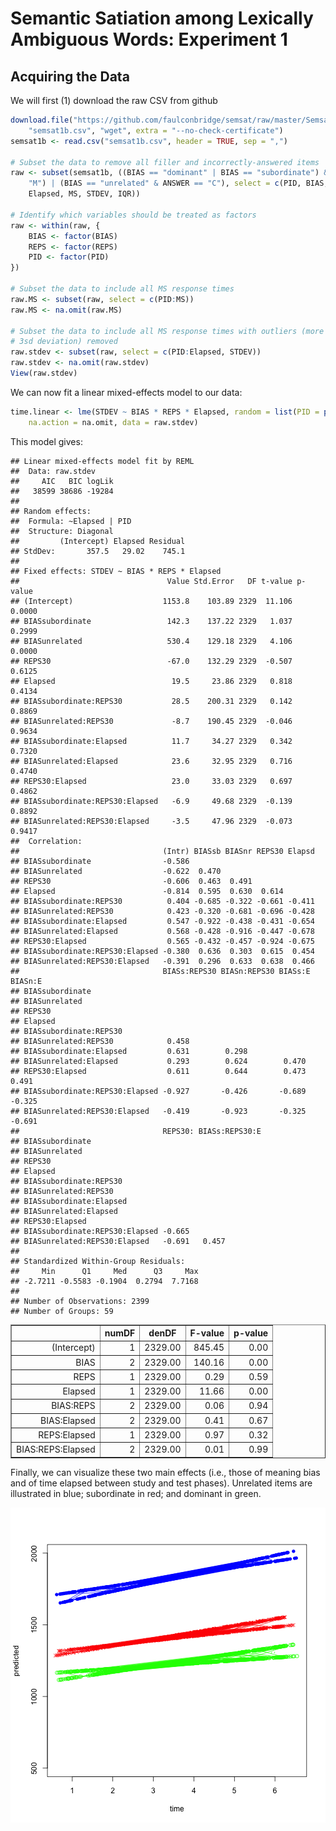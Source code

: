 Semantic Satiation among Lexically Ambiguous Words: Experiment 1
================================================================

Acquiring the Data
------------------

We will first (1) download the raw CSV from github


```r
download.file("https://github.com/faulconbridge/semsat/raw/master/Semsat1b/Semsat1b_compiled.csv", 
    "semsat1b.csv", "wget", extra = "--no-check-certificate")
semsat1b <- read.csv("semsat1b.csv", header = TRUE, sep = ",")

# Subset the data to remove all filler and incorrectly-answered items
raw <- subset(semsat1b, ((BIAS == "dominant" | BIAS == "subordinate") & ANSWER == 
    "M") | (BIAS == "unrelated" & ANSWER == "C"), select = c(PID, BIAS, REPS, 
    Elapsed, MS, STDEV, IQR))

# Identify which variables should be treated as factors
raw <- within(raw, {
    BIAS <- factor(BIAS)
    REPS <- factor(REPS)
    PID <- factor(PID)
})

# Subset the data to include all MS response times
raw.MS <- subset(raw, select = c(PID:MS))
raw.MS <- na.omit(raw.MS)

# Subset the data to include all MS response times with outliers (more than
# 3sd deviation) removed
raw.stdev <- subset(raw, select = c(PID:Elapsed, STDEV))
raw.stdev <- na.omit(raw.stdev)
View(raw.stdev)
```


We can now fit a linear mixed-effects model to our data:



```r
time.linear <- lme(STDEV ~ BIAS * REPS * Elapsed, random = list(PID = pdDiag(~Elapsed)), 
    na.action = na.omit, data = raw.stdev)
```

This model gives:

```
## Linear mixed-effects model fit by REML
##  Data: raw.stdev 
##     AIC   BIC logLik
##   38599 38686 -19284
## 
## Random effects:
##  Formula: ~Elapsed | PID
##  Structure: Diagonal
##         (Intercept) Elapsed Residual
## StdDev:       357.5   29.02    745.1
## 
## Fixed effects: STDEV ~ BIAS * REPS * Elapsed 
##                                 Value Std.Error   DF t-value p-value
## (Intercept)                    1153.8    103.89 2329  11.106  0.0000
## BIASsubordinate                 142.3    137.22 2329   1.037  0.2999
## BIASunrelated                   530.4    129.18 2329   4.106  0.0000
## REPS30                          -67.0    132.29 2329  -0.507  0.6125
## Elapsed                          19.5     23.86 2329   0.818  0.4134
## BIASsubordinate:REPS30           28.5    200.31 2329   0.142  0.8869
## BIASunrelated:REPS30             -8.7    190.45 2329  -0.046  0.9634
## BIASsubordinate:Elapsed          11.7     34.27 2329   0.342  0.7320
## BIASunrelated:Elapsed            23.6     32.95 2329   0.716  0.4740
## REPS30:Elapsed                   23.0     33.03 2329   0.697  0.4862
## BIASsubordinate:REPS30:Elapsed   -6.9     49.68 2329  -0.139  0.8892
## BIASunrelated:REPS30:Elapsed     -3.5     47.96 2329  -0.073  0.9417
##  Correlation: 
##                                (Intr) BIASsb BIASnr REPS30 Elapsd
## BIASsubordinate                -0.586                            
## BIASunrelated                  -0.622  0.470                     
## REPS30                         -0.606  0.463  0.491              
## Elapsed                        -0.814  0.595  0.630  0.614       
## BIASsubordinate:REPS30          0.404 -0.685 -0.322 -0.661 -0.411
## BIASunrelated:REPS30            0.423 -0.320 -0.681 -0.696 -0.428
## BIASsubordinate:Elapsed         0.547 -0.922 -0.438 -0.431 -0.654
## BIASunrelated:Elapsed           0.568 -0.428 -0.916 -0.447 -0.678
## REPS30:Elapsed                  0.565 -0.432 -0.457 -0.924 -0.675
## BIASsubordinate:REPS30:Elapsed -0.380  0.636  0.303  0.615  0.454
## BIASunrelated:REPS30:Elapsed   -0.391  0.296  0.633  0.638  0.466
##                                BIASs:REPS30 BIASn:REPS30 BIASs:E BIASn:E
## BIASsubordinate                                                         
## BIASunrelated                                                           
## REPS30                                                                  
## Elapsed                                                                 
## BIASsubordinate:REPS30                                                  
## BIASunrelated:REPS30            0.458                                   
## BIASsubordinate:Elapsed         0.631        0.298                      
## BIASunrelated:Elapsed           0.293        0.624        0.470         
## REPS30:Elapsed                  0.611        0.644        0.473   0.491 
## BIASsubordinate:REPS30:Elapsed -0.927       -0.426       -0.689  -0.325 
## BIASunrelated:REPS30:Elapsed   -0.419       -0.923       -0.325  -0.691 
##                                REPS30: BIASs:REPS30:E
## BIASsubordinate                                      
## BIASunrelated                                        
## REPS30                                               
## Elapsed                                              
## BIASsubordinate:REPS30                               
## BIASunrelated:REPS30                                 
## BIASsubordinate:Elapsed                              
## BIASunrelated:Elapsed                                
## REPS30:Elapsed                                       
## BIASsubordinate:REPS30:Elapsed -0.665                
## BIASunrelated:REPS30:Elapsed   -0.691   0.457        
## 
## Standardized Within-Group Residuals:
##     Min      Q1     Med      Q3     Max 
## -2.7211 -0.5583 -0.1904  0.2794  7.7168 
## 
## Number of Observations: 2399
## Number of Groups: 59
```

<!-- html table generated in R 3.1.0 by xtable 1.7-3 package -->
<!-- Wed May 14 10:41:02 2014 -->
<TABLE border=1>
<TR> <TH>  </TH> <TH> numDF </TH> <TH> denDF </TH> <TH> F-value </TH> <TH> p-value </TH>  </TR>
  <TR> <TD align="right"> (Intercept) </TD> <TD align="right">   1 </TD> <TD align="right"> 2329.00 </TD> <TD align="right"> 845.45 </TD> <TD align="right"> 0.00 </TD> </TR>
  <TR> <TD align="right"> BIAS </TD> <TD align="right">   2 </TD> <TD align="right"> 2329.00 </TD> <TD align="right"> 140.16 </TD> <TD align="right"> 0.00 </TD> </TR>
  <TR> <TD align="right"> REPS </TD> <TD align="right">   1 </TD> <TD align="right"> 2329.00 </TD> <TD align="right"> 0.29 </TD> <TD align="right"> 0.59 </TD> </TR>
  <TR> <TD align="right"> Elapsed </TD> <TD align="right">   1 </TD> <TD align="right"> 2329.00 </TD> <TD align="right"> 11.66 </TD> <TD align="right"> 0.00 </TD> </TR>
  <TR> <TD align="right"> BIAS:REPS </TD> <TD align="right">   2 </TD> <TD align="right"> 2329.00 </TD> <TD align="right"> 0.06 </TD> <TD align="right"> 0.94 </TD> </TR>
  <TR> <TD align="right"> BIAS:Elapsed </TD> <TD align="right">   2 </TD> <TD align="right"> 2329.00 </TD> <TD align="right"> 0.41 </TD> <TD align="right"> 0.67 </TD> </TR>
  <TR> <TD align="right"> REPS:Elapsed </TD> <TD align="right">   1 </TD> <TD align="right"> 2329.00 </TD> <TD align="right"> 0.97 </TD> <TD align="right"> 0.32 </TD> </TR>
  <TR> <TD align="right"> BIAS:REPS:Elapsed </TD> <TD align="right">   2 </TD> <TD align="right"> 2329.00 </TD> <TD align="right"> 0.01 </TD> <TD align="right"> 0.99 </TD> </TR>
   </TABLE>


Finally, we can visualize these two main effects (i.e., those of meaning bias and of time elapsed between study and test phases). Unrelated items are illustrated in blue; subordinate in red; and dominant in green.

![plot of chunk unnamed-chunk-6](figure/unnamed-chunk-6.png) 

